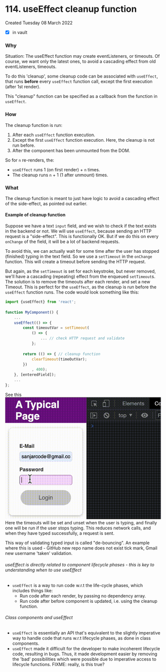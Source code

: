 # 114. useEffect cleanup function
Created Tuesday 08 March 2022
- [x] in vault

### Why
Situation: The useEffect function may create eventListeners, or timeouts. Of course, we want only the latest ones, to avoid a cascading effect from old eventListeners, timeouts.

To do this 'cleanup', some cleanup code can be associated with `useEffect`, that runs **before** every `useEffect` function call, except the first execution (after 1st render).

This "cleanup" function can be specified as a callback from the function in `useEffect`.

### How
The cleanup function is run:
1. After each `useEffect` function execution.
2. Except the first `useEffect` function execution. Here, the cleanup is not run before.
3. After the component has been unmounted from the DOM.

So for `n` re-renders, the:
- `useEffect` runs 1 (on first render) + `n` times.
- The cleanup runs `n` + 1 (1 after unmount) times.

### What
The cleanup function is meant to just have logic to avoid a cascading effect of the side-effect, as pointed out earlier.

#### Example of cleanup function
Suppose we have a text `input` field, and we wish to check if the text exists in the backend or not. We will use `useEffect`, because sending an HTTP request is a "side-effect". This is functionally OK. But if we do this on every `onChange` of the field, it will be a lot of backend requests.

To avoid this, we can actually wait for some time after the user has stopped (finished) typing in the text field. So we use a `setTimeout` in the `onChange` function. This will create a timeout before sending the HTTP request.

But again, as the `setTimeout` is set for each keystroke, but never removed, we'll have a cascading (repeating) effect from the enqueued `setTimeout`s. The solution is to remove the timeouts after each render, and set a new Timeout. This is perfect for the `useEffect`, as the cleanup is run before the `useEffect` function runs. The code would look something like this:
```jsx
import {useEffect} from 'react';

function MyComponent() {
	...
	useEffect(() => {
		const timeoutVar = setTimeout(
			() => {
				... // check HTTP request and validate
			};

		return (() => { // cleanup function
			clearTimeout(timeOutVar);
		})
			, 400);
	}, [enteredField]);
	...
};
```
See this
![](../../../../assets/114_useEffect_cleanup_function-image-1.gif)
Here the timeouts will be set and unset when the user is typing, and finally one will be run if the user stops typing. This reduces network calls, and when they have typed successfully, a request is sent.

This way of validating typed input is called "de-bouncing". An example where this is used - GitHub new repo name does not exist tick mark, Gmail new username 'taken' validation.

###### useEffect is directly related to component lifecycle phases -  this is key to understanding when to use useEffect
- `useEffect` is a way to run code w.r.t the life-cycle phases, which includes things like:
	- Run code after each render, by passing no dependency array.
	- Run code after before component is updated, i.e. using the cleanup function.

###### Class components and useEffect
- `useEffect` is essentially an API that's equivalent to the slightly imperative way to handle code that runs w.r.t lifecycle phases, as done in class components.
- `useEffect` made it difficult for the developer to make incoherent lifecycle code, resulting in bugs. Thus, it made development easier by removing the 'bad' possibilities which were possible due to imperative access to lifecycle functions. FIXME: really, is this true?
